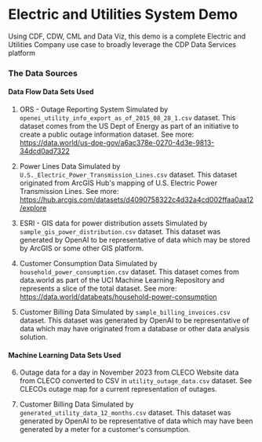 # Electric and Utilities System Demo
Using CDF, CDW, CML and Data Viz, this demo is a complete Electric and Utilities Company use case to broadly leverage the CDP Data Services platform


### The Data Sources

#### Data Flow Data Sets Used

1. ORS - Outage Reporting System
Simulated by `openei_utility_info_export_as_of_2015_08_28_1.csv` dataset. This dataset comes from the US Dept of Energy as part of an initiative to create a public outage information dataset. See more: https://data.world/us-doe-gov/a6ac378e-0270-4d3e-9813-34dcd0ad7322

2. Power Lines Data
Simulated by `U.S._Electric_Power_Transmission_Lines.csv` dataset. This dataset originated from ArcGIS Hub's mapping of U.S. Electric Power Transmission Lines. See more: https://hub.arcgis.com/datasets/d4090758322c4d32a4cd002ffaa0aa12/explore

3. ESRI - GIS data for power distribution assets
Simulated by `sample_gis_power_distribution.csv` dataset. This dataset was generated by OpenAI to be representative of data which may be stored by ArcGIS or some other GIS platform.

4. Customer Consumption Data 
Simulated by `household_power_consumption.csv` dataset.  This dataset comes from data.world as part of the UCI Machine Learning Repository and represents a slice of the total dataset. See more: https://data.world/databeats/household-power-consumption

5. Customer Billing Data
Simulated by `sample_billing_invoices.csv` dataset. This dataset was generated by OpenAI to be representative of data which may have originated from a database or other data analysis solution.


#### Machine Learning Data Sets Used

6. Outage data for a day in November 2023 from CLECO
Website data from CLECO converted to CSV in `utility_outage_data.csv` dataset.  See CLECOs outage map for a current representation of outages.

7. Customer Billing Data
Simulated by `generated_utility_data_12_months.csv` dataset. This dataset was generated by OpenAI to be representative of data which may have been generated by a meter for a customer's consumption.
